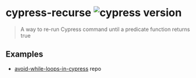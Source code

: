 # cypress-recurse ![cypress version](https://img.shields.io/badge/cypress-6.6.0-brightgreen)
> A way to re-run Cypress command until a predicate function returns true

## Examples

- [avoid-while-loops-in-cypress](https://github.com/bahmutov/avoid-while-loops-in-cypress) repo
